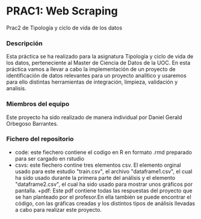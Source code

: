 # PRAC1: Web Scraping
Prac2 de Tipología y ciclo de vida de los datos

### Descripción

Esta práctica se ha realizado para la asignatura Tipología y ciclo de vida de los datos, perteneciente al Master de Ciencia de Datos de la UOC. En esta práctica vamos a llevar a cabo la implementación de un proyecto de identificación de datos relevantes para un proyecto analítico y usaremos para ello distintas herramientas de integración, limpieza, validación y analisis. 
### Miembros del equipo

Este proyecto ha sido realizado de manera individual por Daniel Gerald Orbegoso Barrantes.

### Fichero del repositorio

  + code: este fiechero contiene el codigo en R en formato .rmd preparado para ser cargado en rstudio
  + csvs: este fiechero contine tres elementos csv. El elemento orginal usado para este estudio "train.csv", el archivo "dataframe1.csv", el cual ha sido usado durante la primera parte del análisis y el elemento "dataframe2.csv", el cual ha sido usado para mostrar unos gráficos por pantalla.
  +pdf: Este pdf contiene todas las respuestas del proyecto que se han planteado por el profesor.En ella también se puede encontrar el código, con las gráficas creadas y los distintos tipos de análisis llevadas a cabo para realizar este proyecto.

